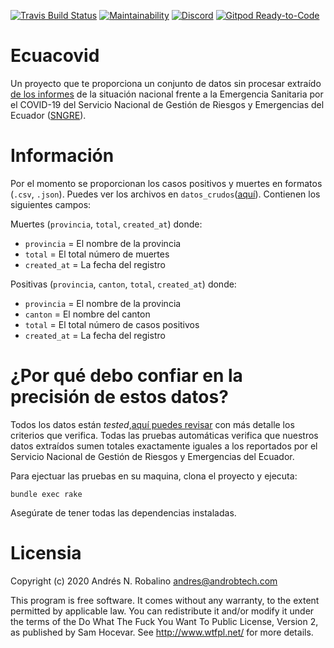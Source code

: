 [![Travis Build Status](https://travis-ci.org/andrab/ecuacovid.svg?branch=master)](https://travis-ci.org/andrab/ecuacovid)
[![Maintainability](https://api.codeclimate.com/v1/badges/2c1e8fb845a904141619/maintainability)](https://codeclimate.com/github/andrab/ecuacovid/maintainability)
[![Discord](https://img.shields.io/discord/693754947040444436.svg?logo=discord)](https://discord.gg/WnS2ss)
[![Gitpod Ready-to-Code](https://img.shields.io/badge/Gitpod-Ready--to--Code-blue?logo=gitpod)](https://gitpod.io/#https://github.com/andrab/ecuacovid)


# Ecuacovid

Un proyecto que te proporciona un conjunto de datos sin procesar extraído [de los informes](fuentes/) de la situación nacional frente a la Emergencia Sanitaria por el COVID-19 del Servicio Nacional de Gestión de Riesgos y Emergencias del Ecuador ([SNGRE](https://www.gestionderiesgos.gob.ec)).

# Información

Por el momento se proporcionan los casos positivos y muertes en formatos (`.csv`, `.json`). Puedes ver los archivos en `datos_crudos`([aquí](datos_crudos/)). Contienen los siguientes campos:

Muertes (`provincia`, `total`, `created_at`) donde:

* `provincia` = El nombre de la provincia
* `total` = El total número de muertes
* `created_at` = La fecha del registro

Positivas (`provincia`, `canton`, `total`, `created_at`) donde:

* `provincia` = El nombre de la provincia
* `canton` = El nombre del canton
* `total` = El total número de casos positivos
* `created_at` = La fecha del registro


# ¿Por qué debo confiar en la precisión de estos datos?

Todos los datos están _tested_,[aquí puedes revisar](spec/ecuacovid/criterios.rb) con más detalle los criterios que verifica. Todas las pruebas automáticas verifica que nuestros datos extraídos sumen totales exactamente iguales a los reportados por el Servicio Nacional de Gestión de Riesgos y Emergencias del Ecuador.

Para ejectuar las pruebas en su maquina, clona el proyecto y ejecuta:

```shells
bundle exec rake
```

Asegúrate de tener todas las dependencias instaladas.

# Licensia

Copyright (c) 2020 Andrés N. Robalino <andres@androbtech.com>

This program is free software. It comes without any warranty,
to the extent permitted by applicable law.
You can redistribute it and/or modify it under the terms of the
Do What The Fuck You Want To Public License,
Version 2, as published by Sam Hocevar.
See http://www.wtfpl.net/ for more details.
